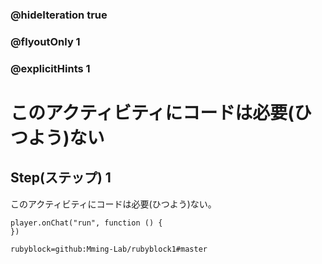 ### @hideIteration true 
### @flyoutOnly 1
### @explicitHints 1


# このアクティビティにコードは必要(ひつよう)ない
## Step(ステップ) 1 
このアクティビティにコードは必要(ひつよう)ない。

```blocks
player.onChat("run", function () {
})
```

```package
rubyblock=github:Mming-Lab/rubyblock1#master
```
